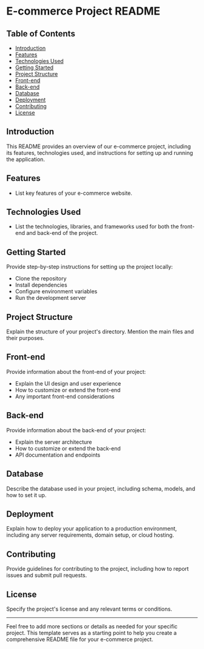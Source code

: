 # E-commerce Project README

## Table of Contents
- [Introduction](#introduction)
- [Features](#features)
- [Technologies Used](#technologies-used)
- [Getting Started](#getting-started)
- [Project Structure](#project-structure)
- [Front-end](#front-end)
- [Back-end](#back-end)
- [Database](#database)
- [Deployment](#deployment)
- [Contributing](#contributing)
- [License](#license)

## Introduction
This README provides an overview of our e-commerce project, including its features, technologies used, and instructions for setting up and running the application.

## Features
- List key features of your e-commerce website.

## Technologies Used
- List the technologies, libraries, and frameworks used for both the front-end and back-end of the project.

## Getting Started
Provide step-by-step instructions for setting up the project locally:
- Clone the repository
- Install dependencies
- Configure environment variables
- Run the development server

## Project Structure
Explain the structure of your project's directory. Mention the main files and their purposes.

## Front-end
Provide information about the front-end of your project:
- Explain the UI design and user experience
- How to customize or extend the front-end
- Any important front-end considerations

## Back-end
Provide information about the back-end of your project:
- Explain the server architecture
- How to customize or extend the back-end
- API documentation and endpoints

## Database
Describe the database used in your project, including schema, models, and how to set it up.

## Deployment
Explain how to deploy your application to a production environment, including any server requirements, domain setup, or cloud hosting.

## Contributing
Provide guidelines for contributing to the project, including how to report issues and submit pull requests.

## License
Specify the project's license and any relevant terms or conditions.

---

Feel free to add more sections or details as needed for your specific project. This template serves as a starting point to help you create a comprehensive README file for your e-commerce project.
